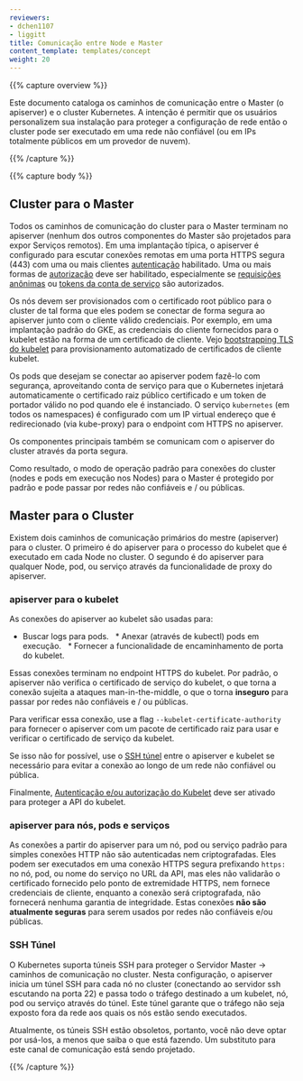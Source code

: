 ```yaml
---
reviewers:
- dchen1107
- liggitt
title: Comunicação entre Node e Master
content_template: templates/concept
weight: 20
---
```


{{% capture overview %}}

Este documento cataloga os caminhos de comunicação entre o Master (o
apiserver) e o cluster Kubernetes. A intenção é permitir que os usuários
personalizem sua instalação para proteger a configuração de rede
então o cluster pode ser executado em uma rede não confiável (ou em IPs totalmente públicos em um
provedor de nuvem).

{{% /capture %}}


{{% capture body %}}

## Cluster para o Master

Todos os caminhos de comunicação do cluster para o Master terminam no
apiserver (nenhum dos outros componentes do Master são projetados para expor
Serviços remotos). Em uma implantação típica, o apiserver é configurado para escutar
conexões remotas em uma porta HTTPS segura (443) com uma ou mais clientes [autenticação](/docs/reference/access-authn-authz/authentication/) habilitado.
Uma ou mais formas de [autorização](/docs/reference/access-authn-authz/authorization/)
deve ser habilitado, especialmente se [requisições anônimas](/docs/reference/access-authn-authz/authentication/#anonymous-requests)
ou [tokens da conta de serviço](/docs/reference/access-authn-authz/authentication/#service-account-tokens)
são autorizados.

Os nós devem ser provisionados com o certificado root público para o cluster
de tal forma que eles podem se conectar de forma segura ao apiserver junto com o cliente válido
credenciais. Por exemplo, em uma implantação padrão do GKE, as credenciais do cliente
fornecidos para o kubelet estão na forma de um certificado de cliente. Vejo
[bootstrapping TLS do kubelet](/docs/reference/command-line-tools-reference/kubelet-tls-bootstrapping/)
para provisionamento automatizado de certificados de cliente kubelet.

Os pods que desejam se conectar ao apiserver podem fazê-lo com segurança, aproveitando
conta de serviço para que o Kubernetes injetará automaticamente o certificado raiz público
certificado e um token de portador válido no pod quando ele é instanciado.
O serviço `kubernetes` (em todos os namespaces) é configurado com um IP virtual
endereço que é redirecionado (via kube-proxy) para o endpoint com HTTPS no
apiserver.

Os componentes principais também se comunicam com o apiserver do cluster através da porta segura.

Como resultado, o modo de operação padrão para conexões do cluster
(nodes e pods em execução nos Nodes) para o Master é protegido por padrão
e pode passar por redes não confiáveis ​​e / ou públicas.

## Master para o Cluster

Existem dois caminhos de comunicação primários do mestre (apiserver) para o
cluster. O primeiro é do apiserver para o processo do kubelet que é executado em
cada Node no cluster. O segundo é do apiserver para qualquer Node, pod,
ou serviço através da funcionalidade de proxy do apiserver.

### apiserver para o kubelet

As conexões do apiserver ao kubelet são usadas para:

  * Buscar logs para pods.
  * Anexar (através de kubectl) pods em execução.
  * Fornecer a funcionalidade de encaminhamento de porta do kubelet.

Essas conexões terminam no endpoint HTTPS do kubelet. Por padrão,
o apiserver não verifica o certificado de serviço do kubelet,
o que torna a conexão sujeita a ataques man-in-the-middle, o que o torna
**inseguro** para passar por redes não confiáveis ​​e / ou públicas.

Para verificar essa conexão, use a flag `--kubelet-certificate-authority` para
fornecer o apiserver com um pacote de certificado raiz para usar e verificar o
certificado de serviço da kubelet.

Se isso não for possível, use o [SSH túnel](/docs/concepts/architecture/master-node-communication/#ssh-tunnels)
entre o apiserver e kubelet se necessário para evitar a conexão ao longo de um
rede não confiável ou pública.

Finalmente, [Autenticação e/ou autorização do Kubelet](/docs/admin/kubelet-authentication-authorization/)
deve ser ativado para proteger a API do kubelet.

### apiserver para nós, pods e serviços

As conexões a partir do apiserver para um nó, pod ou serviço padrão para simples
conexões HTTP não são autenticadas nem criptografadas. Eles
podem ser executados em uma conexão HTTPS segura prefixando `https:` no nó,
pod, ou nome do serviço no URL da API, mas eles não validarão o certificado
fornecido pelo ponto de extremidade HTTPS, nem fornece credenciais de cliente, enquanto
a conexão será criptografada, não fornecerá nenhuma garantia de integridade.
Estas conexões **não são atualmente seguras** para serem usados por redes não confiáveis ​​e/ou públicas.

### SSH Túnel

O Kubernetes suporta túneis SSH para proteger o Servidor Master -> caminhos de comunicação no cluster. Nesta configuração, o apiserver inicia um túnel SSH para cada nó
no cluster (conectando ao servidor ssh escutando na porta 22) e passa
todo o tráfego destinado a um kubelet, nó, pod ou serviço através do túnel.
Este túnel garante que o tráfego não seja exposto fora da rede aos quais
os nós estão sendo executados.

Atualmente, os túneis SSH estão obsoletos, portanto, você não deve optar por usá-los, a menos que saiba o que está fazendo. Um substituto para este canal de comunicação está sendo projetado.

{{% /capture %}}
